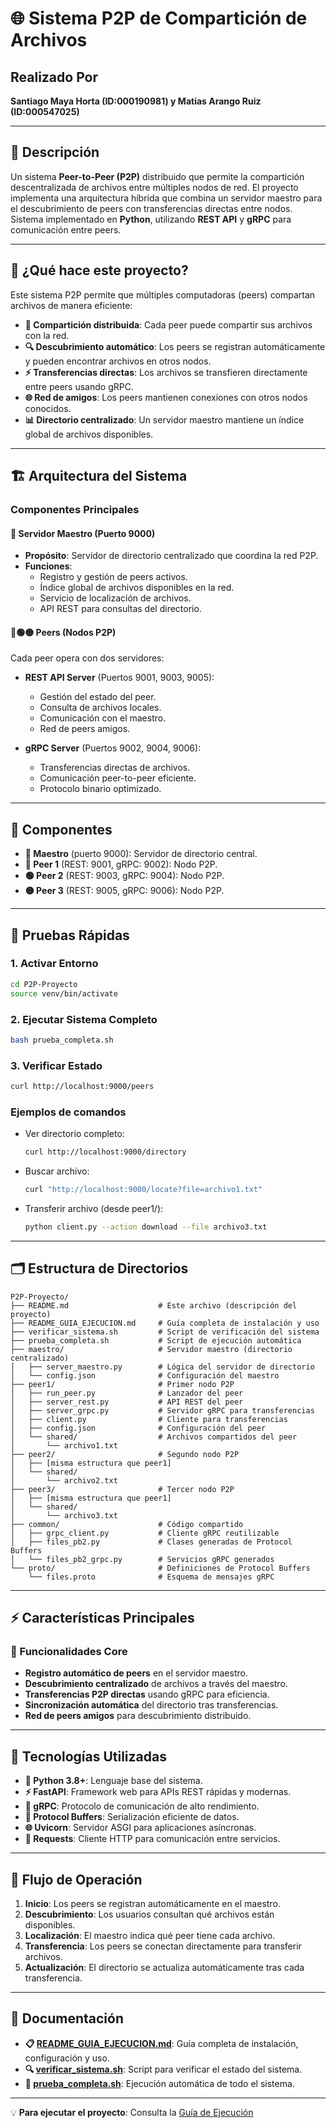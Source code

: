 # 🌐 Sistema P2P de Compartición de Archivos

## Realizado Por
**Santiago Maya Horta (ID:000190981) y Matias Arango Ruiz (ID:000547025)**

---

## 📝 Descripción

Un sistema **Peer-to-Peer (P2P)** distribuido que permite la compartición descentralizada de archivos entre múltiples nodos de red. El proyecto implementa una arquitectura híbrida que combina un servidor maestro para el descubrimiento de peers con transferencias directas entre nodos.  
Sistema implementado en **Python**, utilizando **REST API** y **gRPC** para comunicación entre peers.

---

## 🎯 ¿Qué hace este proyecto?

Este sistema P2P permite que múltiples computadoras (peers) compartan archivos de manera eficiente:

- **📁 Compartición distribuida**: Cada peer puede compartir sus archivos con la red.
- **🔍 Descubrimiento automático**: Los peers se registran automáticamente y pueden encontrar archivos en otros nodos.
- **⚡ Transferencias directas**: Los archivos se transfieren directamente entre peers usando gRPC.
- **🌐 Red de amigos**: Los peers mantienen conexiones con otros nodos conocidos.
- **📊 Directorio centralizado**: Un servidor maestro mantiene un índice global de archivos disponibles.

---

## 🏗️ Arquitectura del Sistema

### Componentes Principales

#### 🎯 Servidor Maestro (Puerto 9000)
- **Propósito**: Servidor de directorio centralizado que coordina la red P2P.
- **Funciones**:
  - Registro y gestión de peers activos.
  - Índice global de archivos disponibles en la red.
  - Servicio de localización de archivos.
  - API REST para consultas del directorio.

#### 🔵🟢🟡 Peers (Nodos P2P)
Cada peer opera con dos servidores:

- **REST API Server** (Puertos 9001, 9003, 9005):
  - Gestión del estado del peer.
  - Consulta de archivos locales.
  - Comunicación con el maestro.
  - Red de peers amigos.

- **gRPC Server** (Puertos 9002, 9004, 9006):
  - Transferencias directas de archivos.
  - Comunicación peer-to-peer eficiente.
  - Protocolo binario optimizado.

---

## 🚀 Componentes

- **🎯 Maestro** (puerto 9000): Servidor de directorio central.
- **🔵 Peer 1** (REST: 9001, gRPC: 9002): Nodo P2P.
- **🟢 Peer 2** (REST: 9003, gRPC: 9004): Nodo P2P.
- **🟡 Peer 3** (REST: 9005, gRPC: 9006): Nodo P2P.

---

## 🧪 Pruebas Rápidas

### 1. Activar Entorno
```bash
cd P2P-Proyecto
source venv/bin/activate
```

### 2. Ejecutar Sistema Completo
```bash
bash prueba_completa.sh
```

### 3. Verificar Estado
```bash
curl http://localhost:9000/peers
```

### Ejemplos de comandos

- Ver directorio completo:
    ```bash
    curl http://localhost:9000/directory
    ```

- Buscar archivo:
    ```bash
    curl "http://localhost:9000/locate?file=archivo1.txt"
    ```

- Transferir archivo (desde peer1/):
    ```bash
    python client.py --action download --file archivo3.txt
    ```

---

## 🗂️ Estructura de Directorios

```
P2P-Proyecto/
├── README.md                    # Este archivo (descripción del proyecto)
├── README_GUIA_EJECUCION.md     # Guía completa de instalación y uso
├── verificar_sistema.sh         # Script de verificación del sistema
├── prueba_completa.sh           # Script de ejecución automática
├── maestro/                     # Servidor maestro (directorio centralizado)
│   ├── server_maestro.py        # Lógica del servidor de directorio
│   └── config.json              # Configuración del maestro
├── peer1/                       # Primer nodo P2P
│   ├── run_peer.py              # Lanzador del peer
│   ├── server_rest.py           # API REST del peer
│   ├── server_grpc.py           # Servidor gRPC para transferencias
│   ├── client.py                # Cliente para transferencias
│   ├── config.json              # Configuración del peer
│   └── shared/                  # Archivos compartidos del peer
│       └── archivo1.txt
├── peer2/                       # Segundo nodo P2P
│   ├── [misma estructura que peer1]
│   └── shared/
│       └── archivo2.txt
├── peer3/                       # Tercer nodo P2P
│   ├── [misma estructura que peer1]
│   └── shared/
│       └── archivo3.txt
├── common/                      # Código compartido
│   ├── grpc_client.py           # Cliente gRPC reutilizable
│   ├── files_pb2.py             # Clases generadas de Protocol Buffers
│   └── files_pb2_grpc.py        # Servicios gRPC generados
└── proto/                       # Definiciones de Protocol Buffers
    └── files.proto              # Esquema de mensajes gRPC
```

---

## ⚡ Características Principales

### 🌟 Funcionalidades Core
- **Registro automático de peers** en el servidor maestro.
- **Descubrimiento centralizado** de archivos a través del maestro.
- **Transferencias P2P directas** usando gRPC para eficiencia.
- **Sincronización automática** del directorio tras transferencias.
- **Red de peers amigos** para descubrimiento distribuido.

---

## 🔧 Tecnologías Utilizadas

- **🐍 Python 3.8+**: Lenguaje base del sistema.
- **⚡ FastAPI**: Framework web para APIs REST rápidas y modernas.
- **🚀 gRPC**: Protocolo de comunicación de alto rendimiento.
- **📡 Protocol Buffers**: Serialización eficiente de datos.
- **🌐 Uvicorn**: Servidor ASGI para aplicaciones asíncronas.
- **📨 Requests**: Cliente HTTP para comunicación entre servicios.

---

## 🔄 Flujo de Operación

1. **Inicio**: Los peers se registran automáticamente en el maestro.
2. **Descubrimiento**: Los usuarios consultan qué archivos están disponibles.
3. **Localización**: El maestro indica qué peer tiene cada archivo.
4. **Transferencia**: Los peers se conectan directamente para transferir archivos.
5. **Actualización**: El directorio se actualiza automáticamente tras cada transferencia.

---

## 📖 Documentación

- **📋 [README_GUIA_EJECUCION.md](P2P-Proyecto/README_GUIA_EJECUCION.md)**: Guía completa de instalación, configuración y uso.
- **🔍 [verificar_sistema.sh](P2P-Proyecto/verificar_sistema.sh)**: Script para verificar el estado del sistema.
- **🚀 [prueba_completa.sh](P2P-Proyecto/prueba_completa.sh)**: Ejecución automática de todo el sistema.

---

💡 **Para ejecutar el proyecto**: Consulta la [Guía de Ejecución](README_GUIA_EJECUCION.md)
